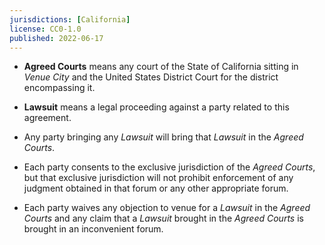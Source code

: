 ```yaml
---
jurisdictions: [California]
license: CC0-1.0
published: 2022-06-17
---
```


- **Agreed Courts** means any court of the State of California sitting in _Venue City_ and the United States District Court for the district encompassing it.

- **Lawsuit** means a legal proceeding against a party related to this agreement.

- Any party bringing any _Lawsuit_ will bring that _Lawsuit_ in the _Agreed Courts_.

- Each party consents to the exclusive jurisdiction of the _Agreed Courts_, but that exclusive jurisdiction will not prohibit enforcement of any judgment obtained in that forum or any other appropriate forum.

- Each party waives any objection to venue for a _Lawsuit_ in the _Agreed Courts_ and any claim that a _Lawsuit_ brought in the _Agreed Courts_ is brought in an inconvenient forum.
